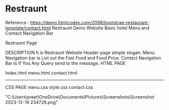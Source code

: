 # Restraunt
Reference : https://demo.htmlcodex.com/2098/bootstrap-restaurant-template/contact.html
Restraunt Demo Website 
Basic hotel Menu and Contact  Navigation Bar 

Restraunt Page

  DESCRIPTION
    It is Restraunt Website Header page simple slogan.
    Menu Navigation bar is List out the Fast Food and Food Price.
    Contact Navigation Bar Is If You Any Query send to the message.
 HTML PAGE 
 
 Index.html
 menu.html
 contact.html
 ________________
 CSS PAGE
 menu.css
 style.css
 contact.css
 
"C:\Users\preet\OneDrive\Documents\Pictures\Screenshots\Screenshot 2023-12-19 234726.png"
